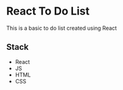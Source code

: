 # React To Do List

This is a basic to do list created using React

## Stack

- React
- JS
- HTML
- CSS

